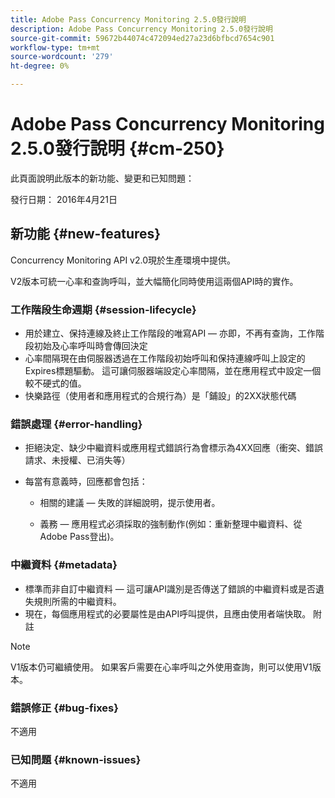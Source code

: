 ```yaml
---
title: Adobe Pass Concurrency Monitoring 2.5.0發行說明
description: Adobe Pass Concurrency Monitoring 2.5.0發行說明
source-git-commit: 59672b44074c472094ed27a23d6bfbcd7654c901
workflow-type: tm+mt
source-wordcount: '279'
ht-degree: 0%

---
```



# Adobe Pass Concurrency Monitoring 2.5.0發行說明 {#cm-250}

此頁面說明此版本的新功能、變更和已知問題：

發行日期： 2016年4月21日

## 新功能 {#new-features}

Concurrency Monitoring API v2.0現於生產環境中提供。

V2版本可統一心率和查詢呼叫，並大幅簡化同時使用這兩個API時的實作。



### 工作階段生命週期 {#session-lifecycle}

* 用於建立、保持連線及終止工作階段的唯寫API — 亦即，不再有查詢，工作階段初始及心率呼叫時會傳回決定
* 心率間隔現在由伺服器透過在工作階段初始呼叫和保持連線呼叫上設定的Expires標題驅動。 這可讓伺服器端設定心率間隔，並在應用程式中設定一個較不硬式的值。
* 快樂路徑（使用者和應用程式的合規行為）是「鋪設」的2XX狀態代碼

### 錯誤處理 {#error-handling}

* 拒絕決定、缺少中繼資料或應用程式錯誤行為會標示為4XX回應（衝突、錯誤請求、未授權、已消失等）

* 每當有意義時，回應都會包括：

   * 相關的建議 — 失敗的詳細說明，提示使用者。

   * 義務 — 應用程式必須採取的強制動作(例如：重新整理中繼資料、從Adobe Pass登出)。

### 中繼資料 {#metadata}

* 標準而非自訂中繼資料 — 這可讓API識別是否傳送了錯誤的中繼資料或是否遺失規則所需的中繼資料。
* 現在，每個應用程式的必要屬性是由API呼叫提供，且應由使用者端快取。
附註

>[!NOTE]
>
>V1版本仍可繼續使用。 如果客戶需要在心率呼叫之外使用查詢，則可以使用V1版本。




### 錯誤修正 {#bug-fixes}

不適用

### 已知問題 {#known-issues}

不適用
